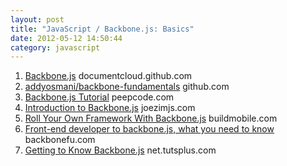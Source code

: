 ```yaml
---
layout: post
title: "JavaScript / Backbone.js: Basics"
date: 2012-05-12 14:50:44
category: javascript
---
```


1. [Backbone.js](http://documentcloud.github.com/backbone/)
<span>documentcloud.github.com</span>
2. [addyosmani/backbone-fundamentals](https://github.com/addyosmani/backbone-fundamentals)
<span>github.com</span>
3. [Backbone.js Tutorial](https://peepcode.com/products/backbone-js)
<span>peepcode.com</span>
4. [Introduction to Backbone.js](http://www.joezimjs.com/javascript/introduction-to-backbone-js-part-1-models-video-tutorial/)
<span>joezimjs.com</span>
5. [Roll Your Own Framework With Backbone.js](http://buildmobile.com/roll-your-own-framework-with-backbone-js/)
<span>buildmobile.com</span>
6. [Front-end developer to backbone.js, what you need to know](http://backbonefu.com/2011/08/front-end-developer-to-backbone-js-what-you-need-to-know/)
<span>backbonefu.com</span>
7. [Getting to Know Backbone.js](http://net.tutsplus.com/sessions/build-a-contacts-manager-using-backbone-js/)
<span>net.tutsplus.com</span>